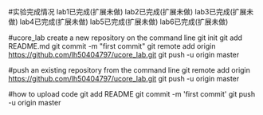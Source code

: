 #实验完成情况
    lab1已完成(扩展未做)
    lab2已完成(扩展未做)
    lab3已完成(扩展未做)
    lab4已完成(扩展未做)
    lab5已完成(扩展未做)
    lab6已完成(扩展未做)
    
#ucore_lab
    create a new repository on the command line
    git init git add README.md git commit -m "first commit" git remote add origin https://github.com/lh50404797/ucore_lab.git 
    git push -u origin master

#push an existing repository from the command line
    git remote add origin https://github.com/lh50404797/ucore_lab.git git push -u origin master
    
#how to upload code
    git add README
    git commit -m 'first commit'
    git push -u origin master